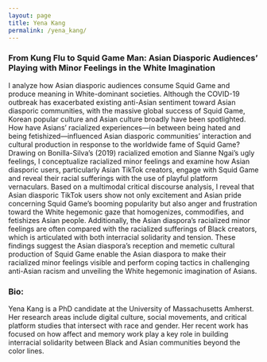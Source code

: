```yaml
---
layout: page
title: Yena Kang
permalink: /yena_kang/
---
```


<h3>From Kung Flu to Squid Game Man: Asian Diasporic Audiences’ Playing with Minor Feelings in the White Imagination</h3>

<p>I analyze how Asian diasporic audiences consume Squid Game and produce meaning in White-dominant societies. Although the COVID-19 outbreak has exacerbated existing anti-Asian sentiment toward Asian diasporic communities, with the massive global success of Squid Game, Korean popular culture and Asian culture broadly have been spotlighted. How have Asians’ racialized experiences—in between being hated and being fetishized—influenced Asian diasporic communities’ interaction and cultural production in response to the worldwide fame of Squid Game?  Drawing on Bonilla-Silva’s (2019) racialized emotion and Sianne Ngai’s ugly feelings, I conceptualize racialized minor feelings and examine how Asian diasporic users, particularly Asian TikTok creators, engage with Squid Game and reveal their racial sufferings with the use of playful platform vernaculars. Based on a multimodal critical discourse analysis, I reveal that Asian diasporic TikTok users show not only excitement and Asian pride concerning Squid Game’s booming popularity but also anger and frustration toward the White hegemonic gaze that homogenizes, commodifies, and fetishizes Asian people. Additionally, the Asian diaspora’s racialized minor feelings are often compared with the racialized sufferings of Black creators, which is articulated with both interracial solidarity and tension. These findings suggest the Asian diaspora’s reception and memetic cultural production of Squid Game enable the Asian diaspora to make their racialized minor feelings visible and perform coping tactics in challenging anti-Asian racism and unveiling the White hegemonic imagination of Asians.</p>

<h3>Bio:</h3>
<p>Yena Kang is a PhD candidate at the University of Massachusetts Amherst. Her research areas include digital culture, social movements, and critical platform studies that intersect with race and gender. Her recent work has focused on how affect and memory work play a key role in building interracial solidarity between Black and Asian communities beyond the color lines.</p>